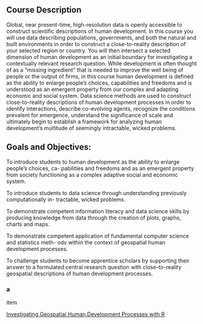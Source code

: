 ## Course Description

Global, near present-time, high-resolution data is openly accessible to construct scientific descriptions of human development. In this course you will use data describing populations, governments, and both the natural and built environments in order to construct a close-to-reality description of your selected region or country. You will then intersect a selected dimension of human development as an initial boundary for investigating a contextually relevant research question. While development is often thought of as a “missing ingredient” that is needed to improve the well being of people or the output of firms, in this course human development is defined as the ability to enlarge people’s choices, capabilities and freedoms and is understood as an emergent property from our complex and adapting economic and social system. Data science methods are used to construct close-to-reality descriptions of human development processes in order to identify interactions, describe co-evolving agents, recognize the conditions prevalent for emergence, understand the significance of scale and ultimately begin to establish a framework for analyzing human development’s multitude of seemingly intractable, wicked problems.

## Goals and Objectives:
To introduce students to human development as the ability to enlarge people’s choices, ca- pabilities and freedoms and as an emergent property from society functioning as a complex adaptive social and economic system.

To introduce students to data science through understanding previously computationally in- tractable, wicked problems.

To demonstrate competent information literacy and data science skills by producing knowledge from data through the creation of plots, graphs, charts and maps.

To demonstrate competent application of fundamental computer science and statistics meth- ods within the context of geospatial human development processes.

To challenge students to become apprentice scholars by supporting their answer to a formulated central research question with close-to-reality geospatial descriptions of human development processes.

### a

item



<a href = "https://tyzao.gitbook.io/geodatasci/">Investigating Geospatial Human Development Processes with R</a>  


